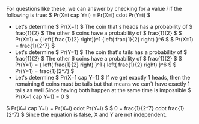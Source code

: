 For questions like these, we can answer by checking for a value $i$ if the following is true: $ Pr(X=i cap Y=i) = Pr(X=i) cdot Pr(Y=i) $

<ul>
	<li> Let's determine $ Pr(X=1) $ 
	      The coin that's heads has a probability of $ frac{1}{2} $ 
	      The other 6 coins have a probability of $ frac{1}{2} $ 
	      $ Pr(X=1) = { left( frac{1}{2} right)}^1 {left( frac{1}{2} right) }^6 $ 
	      $ Pr(X=1) = frac{1}{2^7} $
	<li> Let's determine $ Pr(Y=1) $ 
	      The coin that's tails has a probability of $ frac{1}{2} $ 
	      The other 6 coins have a probability of $ frac{1}{2} $ 
	      $ Pr(Y=1) = { left( frac{1}{2} right) }^1 { left( frac{1}{2} right) }^6 $ 
	      $ Pr(Y=1) = frac{1}{2^7} $
	<li> Let's determine $ Pr(X=1 cap Y=1) $ 
	      If we get exactly 1 heads, then the remaining 6 coins must be tails 
	      but that means we can't have exactly 1 tails as well 
	      Since having both happen at the same time is impossible 
	      $ Pr(X=1 cap Y=1) = 0 $
</ul>
$ Pr(X=i cap Y=i) = Pr(X=i) cdot Pr(Y=i) $ 
$ 0 = frac{1}{2^7} cdot frac{1}{2^7} $ 
Since the equation is false, X and Y are not independent.
